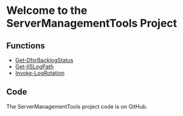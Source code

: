 # Welcome to the ServerManagementTools Project

## Functions

- [Get-DfsrBacklogStatus](en-US/Get-DfsrBacklogStatus.md)
- [Get-IISLogPath](en-US/Get-IISLogPath.md)
- [Invoke-LogRotation](en-US/Invoke-LogRotation.md)

## Code

The ServerManagementTools project code is on GitHub.
